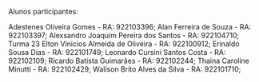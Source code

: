 Alunos participantes:

Adestenes Oliveira Gomes - RA: 922103396;
Alan Ferreira de Souza - RA: 922103397;
Alexsandro Joaquim Pereira dos Santos - RA: 922104710; Turma 23
Elton Vinicios Almeida de Oliveira - RA: 922100912;
Erinaldo Sousa Dias - RA: 922101749;
Leonardo Cursini Santos Costa - RA: 922102109;
Ricardo Batista Guimarães - RA: 922102244;
Thaina Caroline Minutti - RA: 922102429;
Walison Brito Alves da Silva - RA: 922101710;
